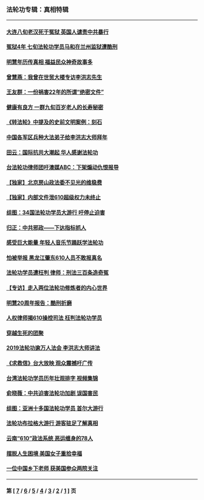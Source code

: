 ### 法轮功专辑：真相特辑
---
#### [大连八旬老汉死于冤狱 英国人谴责中共暴行](../../pages/nf4389/n13480118.md?02100430) 
#### [冤狱4年 七旬法轮功学员马和在兰州监狱遭酷刑](../../pages/nf4389/n13304688.md?02100430) 
#### [明慧年历传真相 福益民众神奇故事多](../../pages/nf4389/n13294545.md?02100430) 
#### [曾慧燕：我曾在世贸大楼专访李洪志先生](../../pages/nf4389/n12898729.md?02100430) 
#### [王友群：一份祸害22年的所谓“绝密文件”](../../pages/nf4389/n12871750.md?02100430) 
#### [健康有良方 一群九旬百岁老人的长寿秘密](../../pages/nf4389/n12847475.md?02100430) 
#### [《转法轮》中提及的史前文明案例：刻石](../../pages/nf4389/n12758577.md?02100430) 
#### [中国各军区兵种大法弟子给李洪志大师拜年](../../pages/nf4389/n12750047.md?02100430) 
#### [田云：国际抗共大潮起 华人感谢法轮功](../../pages/nf4389/n12357708.md?02100430) 
#### [台法轮功律师团吁澳媒ABC：下架煽动仇恨报导](../../pages/nf4389/n12279917.md?02100430) 
#### [【独家】北京房山政法委不见光的维稳费](../../pages/nf4389/n12031979.md?02100430) 
#### [【独家】内部文件泄610超级权力未终止](../../pages/nf4389/n12023895.md?02100430) 
#### [组图：34国法轮功学员大游行 吁停止迫害](../../pages/nf4389/n11492658.md?02100430) 
#### [归正：中共邪政——下达指标抓人](../../pages/nf4389/n11474770.md?02100430) 
#### [感受巨大能量 年轻人音乐节踊跃学法轮功](../../pages/nf4389/n11441981.md?02100430) 
#### [怕被举报 黑龙江肇东610人员不敢报真名](../../pages/nf4389/n11436499.md?02100430) 
#### [法轮功学员遭枉判 律师：刑法三百条造奇冤](../../pages/nf4389/n11433943.md?02100430) 
#### [【专访】走入两位法轮功修炼者的内心世界](../../pages/nf4389/n11415623.md?02100430) 
#### [明慧20周年报告：酷刑折磨](../../pages/nf4389/n11387954.md?02100430) 
#### [人权律师揭610操控司法 枉判法轮功学员](../../pages/nf4389/n11313370.md?02100430) 
#### [穿越生死的团聚](../../pages/nf4389/n11258922.md?02100430) 
#### [2019法轮功逾万人法会 李洪志大师讲法](../../pages/nf4389/n11265303.md?02100430) 
#### [《求救信》台大放映 观众震撼吁广传](../../pages/nf4389/n10922251.md?02100430) 
#### [台湾法轮功学员历年壮观排字 视频集锦](../../pages/nf4389/n10878789.md?02100430) 
#### [俞晓薇：中共迫害法轮功加剧 误国害民](../../pages/nf4389/n10859260.md?02100430) 
#### [组图：亚洲十多国法轮功学员 首尔大游行](../../pages/nf4389/n10781149.md?02100430) 
#### [法轮功布拉格大游行 游客驻足了解真相](../../pages/nf4389/n10749360.md?02100430) 
#### [云南“610”政法系统 恶运缠身的78人](../../pages/nf4389/n10747534.md?02100430) 
#### [摆脱人生困境 美国女子重拾幸福](../../pages/nf4389/n10688678.md?02100430) 
#### [一位中国乡下老师 获美国参众两院关注](../../pages/nf4389/n10683927.md?02100430) 

---
#### 第 [ [7](./7.md?02100430) / [6](./6.md?02100430) / [5](./5.md?02100430) / [4](./4.md?02100430) / [3](./3.md?02100430) / [2](./2.md?02100430) / [1](./1.md?02100430) ] 页
